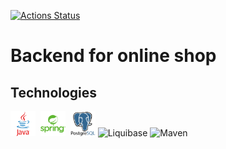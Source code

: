 [![Actions Status](https://github.com/ASlugin/punk-market/workflows/Checkstyle/badge.svg)](https://github.com/ASlugin/punk-market/actions/workflows/checkstyle.yaml)

# Backend for online shop


## Technologies
<div>
  <img src="https://github.com/devicons/devicon/blob/master/icons/java/java-original-wordmark.svg" title="Java" alt="Java" width="40" height="40"/>&nbsp;
  <img src="https://github.com/devicons/devicon/blob/master/icons/spring/spring-original-wordmark.svg" title="Spring" alt="Spring" width="40" height="40"/>&nbsp;
  <img src="https://github.com/devicons/devicon/blob/master/icons/postgresql/postgresql-original-wordmark.svg" title="PostgreSQL" alt="PostgreSQL" width="40" height="40"/>
  <img src="https://www.liquibase.com/wp-content/uploads/2020/05/Liquibase_logo_vertical_RGB.svg" title="Liquibase" alt="Liquibase" width="40" height="40"/>
  <img src="https://svn.apache.org/repos/asf/comdev/project-logos/originals/maven.svg" title="Maven" alt="Maven" width="120" height="30"/>
</div>

